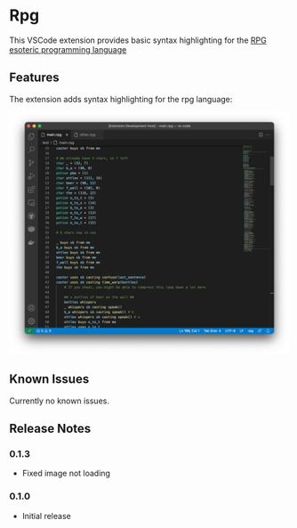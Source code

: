 # Rpg

This VSCode extension provides basic syntax highlighting for the [RPG esoteric programming language](https://github.com/jomy10/rpg-lang)

## Features

The extension adds syntax highlighting for the rpg language:

![syntax highlighting](https://github.com/Jomy10/rpg-lang/blob/master/syntax/vs-code/images/screenshot.png?raw=true)

## Known Issues

Currently no known issues.

## Release Notes

### 0.1.3

- Fixed image not loading

### 0.1.0

- Initial release
